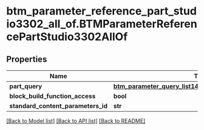 # btm_parameter_reference_part_studio3302_all_of.BTMParameterReferencePartStudio3302AllOf

## Properties
Name | Type | Description | Notes
------------ | ------------- | ------------- | -------------
**part_query** | [**btm_parameter_query_list148.BTMParameterQueryList148**](BTMParameterQueryList148.md) |  | [optional] 
**block_build_function_access** | **bool** |  | [optional] 
**standard_content_parameters_id** | **str** |  | [optional] 

[[Back to Model list]](../README.md#documentation-for-models) [[Back to API list]](../README.md#documentation-for-api-endpoints) [[Back to README]](../README.md)


